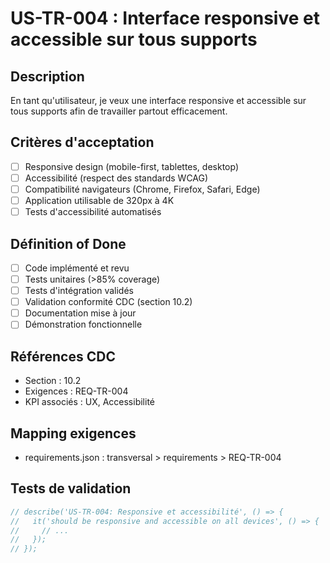 # US-TR-004 : Interface responsive et accessible sur tous supports

## Description
En tant qu'utilisateur, je veux une interface responsive et accessible sur tous supports afin de travailler partout efficacement.

## Critères d'acceptation
- [ ] Responsive design (mobile-first, tablettes, desktop)
- [ ] Accessibilité (respect des standards WCAG)
- [ ] Compatibilité navigateurs (Chrome, Firefox, Safari, Edge)
- [ ] Application utilisable de 320px à 4K
- [ ] Tests d'accessibilité automatisés

## Définition of Done
- [ ] Code implémenté et revu
- [ ] Tests unitaires (>85% coverage)
- [ ] Tests d'intégration validés
- [ ] Validation conformité CDC (section 10.2)
- [ ] Documentation mise à jour
- [ ] Démonstration fonctionnelle

## Références CDC
- Section : 10.2
- Exigences : REQ-TR-004
- KPI associés : UX, Accessibilité

## Mapping exigences
- requirements.json : transversal > requirements > REQ-TR-004

## Tests de validation
```javascript
// describe('US-TR-004: Responsive et accessibilité', () => {
//   it('should be responsive and accessible on all devices', () => {
//     // ...
//   });
// });
``` 